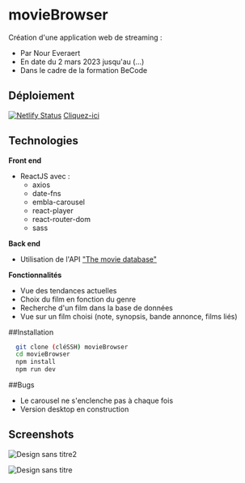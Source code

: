 # movieBrowser

Création d'une application web de streaming :
- Par Nour Everaert
- En date du 2 mars 2023 jusqu'au (...)
- Dans le cadre de la formation BeCode

## Déploiement
[![Netlify Status](https://api.netlify.com/api/v1/badges/0c57ab53-516f-497e-ae81-c0317bcb55b0/deploy-status)](https://app.netlify.com/sites/chipper-moxie-06d14d/deploys)
[Cliquez-ici](https://chipper-moxie-06d14d.netlify.app/)

## Technologies
**Front end**
- ReactJS avec :
  - axios
  - date-fns
  - embla-carousel
  - react-player
  - react-router-dom
  - sass


**Back end**
- Utilisation de l'API ["The movie database"](https://www.themoviedb.org) 

**Fonctionnalités**
- Vue des tendances actuelles
- Choix du film en fonction du genre
- Recherche d'un film dans la base de données
- Vue sur un film choisi (note, synopsis, bande annonce, films liés)

##Installation
```bash
  git clone (cléSSH) movieBrowser
  cd movieBrowser
  npm install
  npm run dev
```

##Bugs
- Le carousel ne s'enclenche pas à chaque fois
- Version desktop en construction

## Screenshots
![Design sans titre2](https://user-images.githubusercontent.com/117478874/225249708-27094298-0470-4c75-9da2-a7fc4861447a.png)

![Design sans titre](https://user-images.githubusercontent.com/117478874/225249654-bc12e9f0-9acc-4e70-8ca1-6d5ca26d1240.png)

